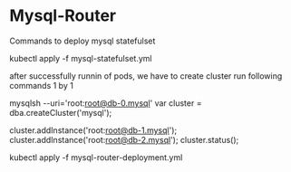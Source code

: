 # Mysql-Router

Commands to deploy mysql statefulset

kubectl apply -f mysql-statefulset.yml

after successfully runnin of pods, we have to create cluster
run following commands 1 by 1


mysqlsh --uri='root:root@db-0.mysql'
var cluster = dba.createCluster('mysql');

cluster.addInstance('root:root@db-1.mysql');
cluster.addInstance('root:root@db-2.mysql');
cluster.status();


kubectl apply -f mysql-router-deployment.yml
